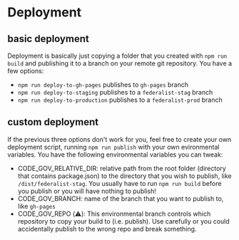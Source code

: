 # Deployment

## basic deployment
Deployment is basically just copying a folder that you created with `npm run build` and publishing it to a branch on your remote git repository.  You have a few options:
 - `npm run deploy-to-gh-pages` publishes to `gh-pages` branch
 - `npm run deploy-to-staging` publishes to a `federalist-stag` branch
 - `npm run deploy-to-production` publishes to a `federalist-prod` branch

## custom deployment
If the previous three options don't work for you, feel free to create your own deployment script, running `npm run publish` with your own evironmental variables.
You have the following environmental variables you can tweak:
 - CODE_GOV_RELATIVE_DIR: relative path from the root folder (directory that contains package.json) to the directory that you wish to publish, like `/dist/federalist-stag`.  You usually have to run `npm run build` before you publish or you will have nothing to publish!
 - CODE_GOV_BRANCH: name of the branch that you want to publish to, like `gh-pages`
 - CODE_GOV_REPO (:warning:): This environmental branch controls which repository to copy your build to (i.e. publish). Use carefully or you could accidentally publish to the wrong repo and break something.
 
 
 
